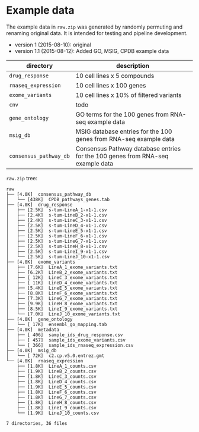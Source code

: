 # Example data

The example data in `raw.zip` was generated by randomly permuting and renaming
original data. It is intended for testing and pipeline development.

- version 1 (2015-08-10): original
- version 1.1 (2015-08-12): Added GO, MSIG, CPDB example data

| directory               | description
|------------------------ | -----------------------------------------------------------------
| `drug_response`         | 10 cell lines x 5 compounds
| `rnaseq_expression`     | 10 cell lines x 100 genes
| `exome_variants`        | 10 cell lines x 10% of filtered variants
| `cnv`                   | todo
| `gene_ontology`         | GO terms for the 100 genes from RNA-seq example data
| `msig_db`               | MSIG database entries for the 100 genes from RNA-seq example data
| `consensus_pathway_db`  | Consensus Pathway database entries for the 100 genes from RNA-seq example data


`raw.zip` tree:

```
raw
├── [4.0K]  consensus_pathway_db
│   └── [438K]  CPDB_pathways_genes.tab
├── [4.0K]  drug_response
│   ├── [2.5K]  s-tum-LineA_1-x1-1.csv
│   ├── [2.4K]  s-tum-LineB_2-x1-1.csv
│   ├── [2.4K]  s-tum-LineC_3-x1-1.csv
│   ├── [2.5K]  s-tum-LineD_4-x1-1.csv
│   ├── [2.5K]  s-tum-LineE_5-x1-1.csv
│   ├── [2.5K]  s-tum-LineF_6-x1-1.csv
│   ├── [2.5K]  s-tum-LineG_7-x1-1.csv
│   ├── [2.5K]  s-tum-LineH_8-x1-1.csv
│   ├── [2.5K]  s-tum-LineI_9-x1-1.csv
│   └── [2.5K]  s-tum-LineJ_10-x1-1.csv
├── [4.0K]  exome_variants
│   ├── [7.6K]  LineA_1_exome_variants.txt
│   ├── [6.2K]  LineB_2_exome_variants.txt
│   ├── [ 12K]  LineC_3_exome_variants.txt
│   ├── [ 11K]  LineD_4_exome_variants.txt
│   ├── [5.4K]  LineE_5_exome_variants.txt
│   ├── [8.8K]  LineF_6_exome_variants.txt
│   ├── [7.3K]  LineG_7_exome_variants.txt
│   ├── [9.9K]  LineH_8_exome_variants.txt
│   ├── [8.5K]  LineI_9_exome_variants.txt
│   └── [7.0K]  LineJ_10_exome_variants.txt
├── [4.0K]  gene_ontology
│   └── [ 17K]  ensembl_go_mapping.tab
├── [4.0K]  metadata
│   ├── [ 406]  sample_ids_drug_response.csv
│   ├── [ 457]  sample_ids_exome_variants.csv
│   └── [ 366]  sample_ids_rnaseq_expression.csv
├── [4.0K]  msig_db
│   └── [ 72K]  c2.cp.v5.0.entrez.gmt
└── [4.0K]  rnaseq_expression
    ├── [1.8K]  LineA_1_counts.csv
    ├── [1.9K]  LineB_2_counts.csv
    ├── [1.8K]  LineC_3_counts.csv
    ├── [1.8K]  LineD_4_counts.csv
    ├── [1.9K]  LineE_5_counts.csv
    ├── [1.8K]  LineF_6_counts.csv
    ├── [1.8K]  LineG_7_counts.csv
    ├── [1.8K]  LineH_8_counts.csv
    ├── [1.8K]  LineI_9_counts.csv
    └── [1.9K]  LineJ_10_counts.csv

7 directories, 36 files
```

